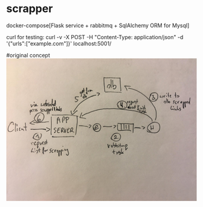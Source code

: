 # scrapper
docker-compose[Flask service + rabbitmq + SqlAlchemy ORM for Mysql]


curl for testing:
curl -v -X POST -H "Content-Type: application/json" -d '{"urls":["example.com"]}' localhost:5001/

#original concept
![Alt text](schema.jpg?raw=true "schma")
